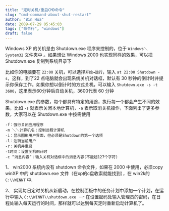 ```yaml
---
title: "定时关机/重启CMD命令"
slug: "cmd-command-about-shut-restart"
author: "Bin Hua"
date: 2009-07-29 05:45:03
tags: ["命令行", "windows"]
draft: false
---
```


Windows XP 的关机是由 Shutdown.exe 程序来控制的，位于 `Windows＼System32` 文件夹中 。如果想让 Windows 2000 也实现同样的效果，可以把 Shutdown.exe 复制到系统目录下

比如你的电脑要在 `22:00` 关机，可以选择`开始→运行`，输入 `at 22:00 Shutdown -s`，这样，到了22 点电脑就会出现系统关机对话框，默认有 30 秒钟的倒计时并提示你保存工作。如果你想以倒计时的方式关机，可以输入 `Shutdown.exe -s -t 3600`，这里表示60分钟后自动关机，3600代表 60 分钟

Shutdown.exe 的参数，每个都具有特定的用途，执行每一个都会产生不同的效果，比如 `-s` 就表示关闭本地计算机，`-a` 表示取消关机操作，下面列出了更多参数，大家可以在 Shutdown.exe 中按需使用

```
-f：强行关闭应用程序
-m ＼＼计算机名：控制远程计算机
-i：显示图形用户界面，但必须是Shutdown的第一个选项
-l：注销当前用户
-r：关机并重启
-t时间：设置关机倒计时
-c “消息内容”：输入关机对话框中的消息内容(不能超127个字符)
```

1、 win2000 系统内没有 shutdown 命令文件，如果在 2000 中使用，必须copy winXP 中的 shutdown.exe 文件（在xp的c盘收索就能找到），在 win2k的`C:\\WINNT` 中.

2、 实现每日定时关机从新启动，在控制面板中的任务计划中添加一个计划，在运行中输入 `C:\\WINNT\\shutdown.exe －r` 在设置密码处输入管理员的密码，在日程处输入每天运行的时间，那样就可以达到每天定时重新启动计算机了。
